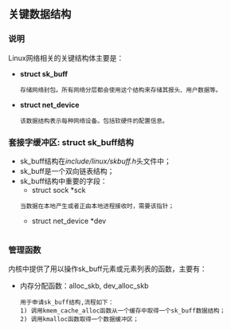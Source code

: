 ## 关键数据结构

### 说明
Linux网络相关的关键结构体主要是：

* **struct sk_buff**
  ~~~
  存储网络封包。所有网络分层都会使用这个结构来存储其报头、用户数据等。
  ~~~
* **struct net_device**
  ~~~
  该数据结构表示每种网络设备。包括软硬件的配置信息。
  ~~~

### 套接字缓冲区: struct sk_buff结构
* sk_buff结构在*include/linux/skbuff.h*头文件中；
* sk_buff是一个双向链表结构；
* sk_buff结构中重要的字段：
  * struct sock *sck
  ~~~
  当数据在本地产生或者正由本地进程接收时，需要该指针；
  ~~~
  * struct net_device *dev
  ~~~
  ~~~

### 管理函数
内核中提供了用以操作sk_buff元素或元素列表的函数，主要有：

* 内存分配函数：alloc_skb, dev_alloc_skb 

  ~~~
  用于申请sk_buff结构,流程如下：   
  1) 调用kmem_cache_alloc函数从一个缓存中取得一个sk_buff数据结构；
  2) 调用kmalloc函数取得一个数据缓冲区；
  ~~~
